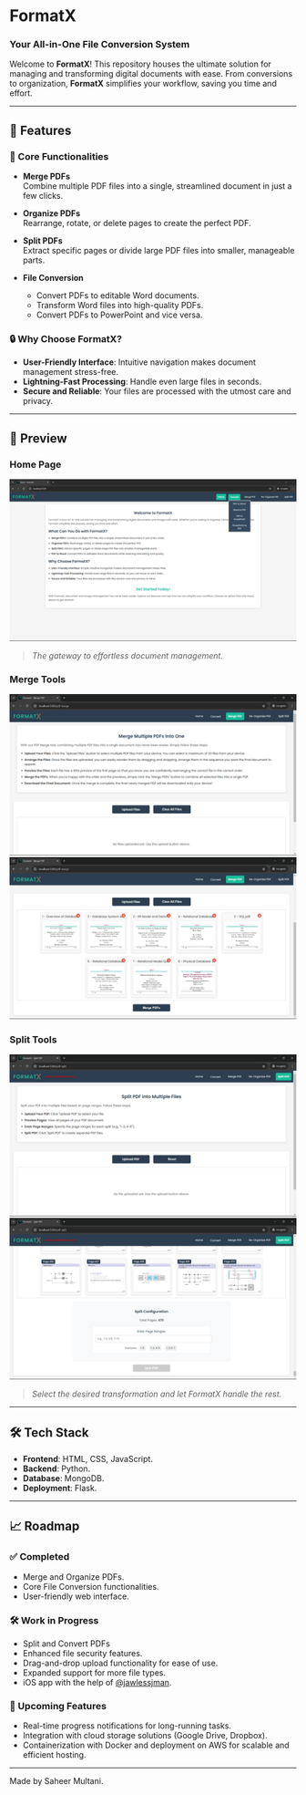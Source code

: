 # FormatX
### Your All-in-One File Conversion System

Welcome to **FormatX**! This repository houses the ultimate solution for managing and transforming digital documents with ease. From conversions to organization, **FormatX** simplifies your workflow, saving you time and effort.

---

## 🚀 Features

### 🌟 Core Functionalities

- **Merge PDFs**  
  Combine multiple PDF files into a single, streamlined document in just a few clicks.

- **Organize PDFs**  
  Rearrange, rotate, or delete pages to create the perfect PDF.

- **Split PDFs**  
  Extract specific pages or divide large PDF files into smaller, manageable parts.

- **File Conversion**
  - Convert PDFs to editable Word documents.
  - Transform Word files into high-quality PDFs.
  - Convert PDFs to PowerPoint and vice versa.

### 🔒 Why Choose FormatX?

- **User-Friendly Interface**: Intuitive navigation makes document management stress-free.
- **Lightning-Fast Processing**: Handle even large files in seconds.
- **Secure and Reliable**: Your files are processed with the utmost care and privacy.

---

## 📸 Preview

### Home Page
![Home Page Preview](./github_assets/home_preview.png)  
> *The gateway to effortless document management.*

### Merge Tools
![Merge Tools Preview 1](./github_assets/merge_preview_1.png)  
![Merge Tools Preview 2](./github_assets/merge_preview_2.png)

### Split Tools
![Split Tools Preview 1](./github_assets/split_preview_1.png)  
![Split Tools Preview 2](./github_assets/split_preview_2.png)
> *Select the desired transformation and let FormatX handle the rest.*
---

## 🛠️ Tech Stack

- **Frontend**: HTML, CSS, JavaScript.
- **Backend**: Python.
- **Database**: MongoDB.
- **Deployment**: Flask.
---

## 📈 Roadmap

### ✅ Completed

- Merge and Organize PDFs.
- Core File Conversion functionalities.
- User-friendly web interface.

### 🛠️ Work in Progress

- Split and Convert PDFs
- Enhanced file security features.
- Drag-and-drop upload functionality for ease of use.
- Expanded support for more file types.
- iOS app with the help of [@jawlessjman](https://github.com/jawlessjman).

### 🎯 Upcoming Features

- Real-time progress notifications for long-running tasks.
- Integration with cloud storage solutions (Google Drive, Dropbox).
- Containerization with Docker and deployment on AWS for scalable and efficient hosting.

---

<!-- ## 📝 How to Use

1. Clone this repository: `git clone https://github.com/Blazzzin/formatx.git`
2. Navigate to the directory: `cd formatx`
3. Start the server:
    ```bash
    python app.py
    ```
4. Open your browser and visit: `http://localhost:5000`

---

### 👀 Stay Updated

Follow this repository for the latest updates. Visual improvements, new features, and optimizations are on the way!

--- -->

Made by Saheer Multani.